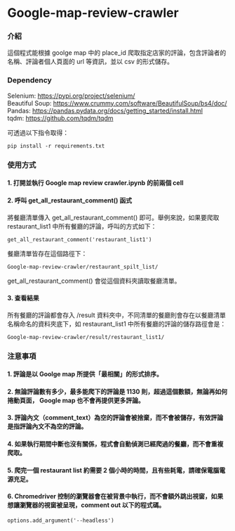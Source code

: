 # Google-map-review-crawler
### 介紹
這個程式能根據 goolge map 中的 place_id 爬取指定店家的評論，包含評論者的名稱、評論者個人頁面的 url 等資訊，並以 csv 的形式儲存。  


### Dependency 
Selenium: https://pypi.org/project/selenium/  
Beautiful Soup: https://www.crummy.com/software/BeautifulSoup/bs4/doc/  
Pandas: https://pandas.pydata.org/docs/getting_started/install.html  
tqdm: https://github.com/tqdm/tqdm

可透過以下指令取得：  

    pip install -r requirements.txt    

### 使用方式
#### 1. 打開並執行 Google map review crawler.ipynb 的前兩個 cell  

  
#### 2. 呼叫 get_all_restaurant_comment() 函式  
將餐廳清單傳入 get_all_restaurant_comment() 即可。舉例來說，如果要爬取 restaurant_list1 中所有餐廳的評論，呼叫的方式如下：

    get_all_restaurant_comment('restaurant_list1')    
    
餐廳清單皆存在這個路徑下：

    Google-map-review-crawler/restaurant_spilt_list/ 
    
get_all_restaurant_comment() 會從這個資料夾讀取餐廳清單。  
  
#### 3. 查看結果
所有餐廳的評論都會存入 /result 資料夾中，不同清單的餐廳則會存在以餐廳清單名稱命名的資料夾底下，如 restaurant_list1 中所有餐廳的評論的儲存路徑會是：

    Google-map-review-crawler/result/restaurant_list1/
    
### 注意事項
#### 1. 評論是以 Goolge map 所提供「最相關」的形式排序。
#### 2. 無論評論數有多少，最多能爬下的評論是 1130 則，超過這個數額，無論再如何捲動頁面， Google map 也不會再提供更多評論。
#### 3. 評論內文（comment_text）為空的評論會被捨棄，而不會被儲存，有效評論是指評論內文不為空的評論。
#### 4. 如果執行期間中斷也沒有關係，程式會自動偵測已經爬過的餐廳，而不會重複爬取。
#### 5. 爬完一個 restaurant list 約需要 2 個小時的時間，且有些耗電，請確保電腦電源充足。
#### 6. Chromedriver 控制的瀏覽器會在被背景中執行，而不會額外跳出視窗，如果想讓瀏覽器的視窗被呈現，comment out 以下的程式碼。
    options.add_argument('--headless')


